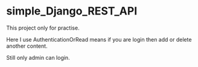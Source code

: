 # simple_Django_REST_API

This project only for practise.

Here I use AuthenticationOrRead means if you are login then add or delete another content.

Still only admin can login.
